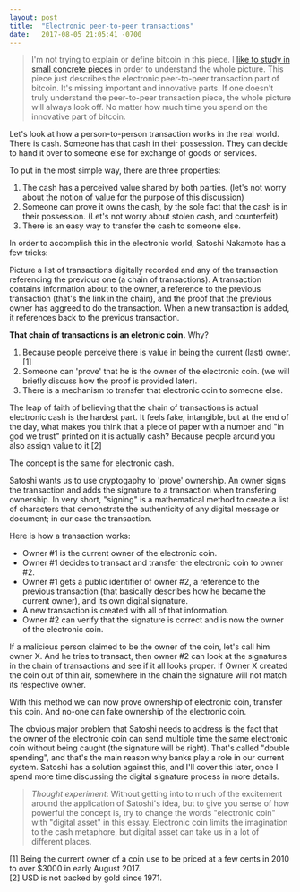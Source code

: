 ```yaml
---
layout: post
title:  "Electronic peer-to-peer transactions"
date:   2017-08-05 21:05:41 -0700
---
```

> I'm not trying to explain or define bitcoin in this piece. I [like to study in small concrete pieces](/about) in order to understand the whole picture. This piece just describes the electronic peer-to-peer transaction part of bitcoin. It's missing important and innovative parts. If one doesn't truly understand the peer-to-peer transaction piece, the whole picture will always look off. No matter how much time you spend on the innovative part of bitcoin.

Let's look at how a person-to-person transaction works in the real world. There is cash. Someone has that cash in their possession. They can decide to hand it over to someone else for exchange of goods or services.

To put in the most simple way, there are three properties:
1. The cash has a perceived value shared by both parties. (let's not worry about the notion of value for the purpose of this discussion)
2. Someone can prove it owns the cash, by the sole fact that the cash is in their possession. (Let's not worry about stolen cash, and counterfeit)
3. There is an easy way to transfer the cash to someone else.

In order to accomplish this in the electronic world, Satoshi Nakamoto has a few tricks:

Picture a list of transactions digitally recorded and any of the transaction referencing the previous one (a chain of transactions). A transaction contains information about to the owner, a reference to the previous transaction (that's the link in the chain), and the proof that the previous owner has aggreed to do the transaction. When a new transaction is added, it references back to the previous transaction.

**That chain of transactions is an eletronic coin.** Why?

1. Because people perceive there is value in being the current (last) owner. [1]
2. Someone can 'prove' that he is the owner of the electronic coin. (we will briefly discuss how the proof is provided later).
3. There is a mechanism to transfer that electronic coin to someone else.

The leap of faith of believing that the chain of transactions is actual electronic cash is the hardest part. It feels fake, intangible, but at the end of the day, what makes you think that a piece of paper with a number and "in god we trust" printed on it is actually cash? Because people around you also assign value to it.[2]

The concept is the same for electronic cash.

Satoshi wants us to use cryptogaphy to 'prove' ownership. An owner signs the transaction and adds the signature to a transaction when transfering ownership. In very short, "signing" is a mathematical method to create a list of characters that demonstrate the authenticity of any digital message or document; in our case the transaction.

Here is how a transaction works:

* Owner #1 is the current owner of the electronic coin.
* Owner #1 decides to transact and transfer the electronic coin to owner #2. 
* Owner #1 gets a public identifier of owner #2, a reference to the previous transaction (that basically describes how he became the current owner), and its own digital signature.
* A new transaction is created with all of that information.
* Owner #2 can verify that the signature is correct and is now the owner of the electronic coin.

If a malicious person claimed to be the owner of the coin, let's call him owner X. And he tries to transact, then owner #2 can look at the signatures in the chain of transactions and see if it all looks proper. If Owner X created the coin out of thin air, somewhere in the chain the signature will not match its respective owner.

With this method we can now prove ownership of electronic coin, transfer this coin. And no-one can fake ownership of the electronic coin.

The obvious major problem that Satoshi needs to address is the fact that the owner of the electronic coin can send multiple time the same electronic coin without being caught (the signature will be right). That's called "double spending", and that's the main reason why banks play a role in our current system. Satoshi has a solution against this, and I'll cover this later, once I spend more time discussing the digital signature process in more details.

> _Thought experiment_:
> Without getting into to much of the excitement around the application of Satoshi's idea, but to give you sense of how powerful the concept is, try to change the words "electronic coin" with "digital asset" in this essay. Electronic coin limits the imagination to the cash metaphore, but digital asset can take us in a lot of different places.

[1] Being the current owner of a coin use to be priced at a few cents in 2010 to over $3000 in early August 2017.  
[2] USD is not backed by gold since 1971.
